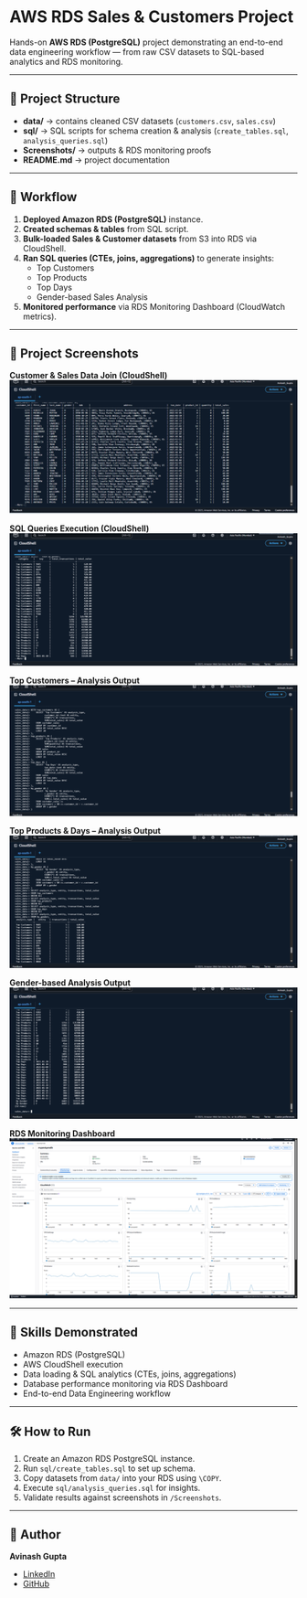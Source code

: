 # AWS RDS Sales & Customers Project

Hands-on **AWS RDS (PostgreSQL)** project demonstrating an end-to-end data engineering workflow — from raw CSV datasets to SQL-based analytics and RDS monitoring.

---

## 📂 Project Structure
- **data/** → contains cleaned CSV datasets (`customers.csv`, `sales.csv`)  
- **sql/** → SQL scripts for schema creation & analysis (`create_tables.sql`, `analysis_queries.sql`)  
- **Screenshots/** → outputs & RDS monitoring proofs  
- **README.md** → project documentation  

---

## 🚀 Workflow
1. **Deployed Amazon RDS (PostgreSQL)** instance.  
2. **Created schemas & tables** from SQL script.  
3. **Bulk-loaded Sales & Customer datasets** from S3 into RDS via CloudShell.  
4. **Ran SQL queries (CTEs, joins, aggregations)** to generate insights:  
   - Top Customers  
   - Top Products  
   - Top Days  
   - Gender-based Sales Analysis  
5. **Monitored performance** via RDS Monitoring Dashboard (CloudWatch metrics).  

---

## 📸 Project Screenshots  

**Customer & Sales Data Join (CloudShell)**  
![Customer Sales Join](https://github.com/Avinashgupta94/AWS-rds-sales-customers-project/blob/main/Screenshots/aws_cloudshell_customer_sales_join.png.png?raw=true)  

**SQL Queries Execution (CloudShell)**  
![SQL Queries](https://github.com/Avinashgupta94/AWS-rds-sales-customers-project/blob/main/Screenshots/aws_cloudshell_top_analysis_query.png.png?raw=true)  

**Top Customers – Analysis Output**  
![Top Customers](https://github.com/Avinashgupta94/AWS-rds-sales-customers-project/blob/main/Screenshots/aws_cloudshell_top_analysis_output1.png.png?raw=true)  

**Top Products & Days – Analysis Output**  
![Top Products/Days](https://github.com/Avinashgupta94/AWS-rds-sales-customers-project/blob/main/Screenshots/aws_cloudshell_top_analysis_output2.png.png?raw=true)  

**Gender-based Analysis Output**  
![Gender Analysis](https://github.com/Avinashgupta94/AWS-rds-sales-customers-project/blob/main/Screenshots/aws_cloudshell_top_analysis_output3.png.png?raw=true)  

**RDS Monitoring Dashboard**  
![RDS Monitoring](https://github.com/Avinashgupta94/AWS-rds-sales-customers-project/blob/main/Screenshots/aws_rds_monitoring_dashboard.png.png?raw=true)  


---

## 🔑 Skills Demonstrated
- Amazon RDS (PostgreSQL)  
- AWS CloudShell execution  
- Data loading & SQL analytics (CTEs, joins, aggregations)  
- Database performance monitoring via RDS Dashboard  
- End-to-end Data Engineering workflow  

---

## 🛠️ How to Run
1. Create an Amazon RDS PostgreSQL instance.  
2. Run `sql/create_tables.sql` to set up schema.  
3. Copy datasets from `data/` into your RDS using `\COPY`.  
4. Execute `sql/analysis_queries.sql` for insights.  
5. Validate results against screenshots in `/Screenshots`.

---

## 📌 Author
**Avinash Gupta**  
- [LinkedIn](https://linkedin.com/in/avinashgupta-analyst/)  
- [GitHub](https://github.com/Avinashgupta94)
